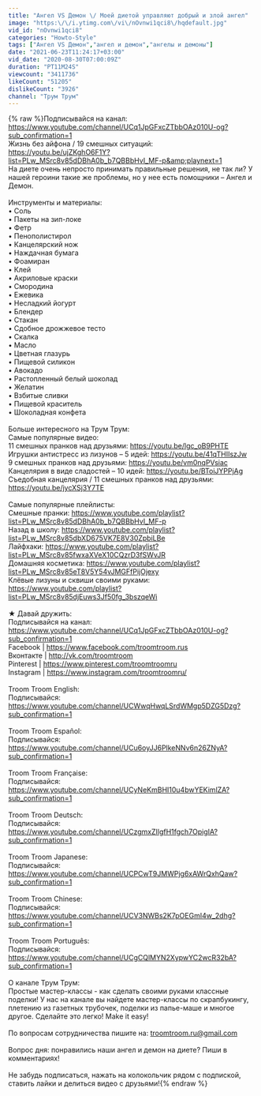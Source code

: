 ```yaml
---
title: "Ангел VS Демон \/ Моей диетой управляют добрый и злой ангел"
image: "https:\/\/i.ytimg.com\/vi\/nOvnwi1qci8\/hqdefault.jpg"
vid_id: "nOvnwi1qci8"
categories: "Howto-Style"
tags: ["Ангел VS Демон","ангел и демон","ангелы и демоны"]
date: "2021-06-23T11:24:17+03:00"
vid_date: "2020-08-30T07:00:09Z"
duration: "PT11M24S"
viewcount: "3411736"
likeCount: "51205"
dislikeCount: "3926"
channel: "Трум Трум"
---
```

{% raw %}Подписывайся на канал: <a rel="nofollow" target="blank" href="https://www.youtube.com/channel/UCq1JpGFxcZTbbOAz010U-og?sub_confirmation=1">https://www.youtube.com/channel/UCq1JpGFxcZTbbOAz010U-og?sub_confirmation=1</a><br />Жизнь без айфона / 19 смешных ситуаций: <a rel="nofollow" target="blank" href="https://youtu.be/ujZKghO6F1Y?list=PLw_MSrc8v85dDBhA0b_b7QBBbHvI_MF-p&amp;playnext=1">https://youtu.be/ujZKghO6F1Y?list=PLw_MSrc8v85dDBhA0b_b7QBBbHvI_MF-p&amp;playnext=1</a><br />На диете очень непросто принимать правильные решения, не так ли? У нашей героини такие же проблемы, но у нее есть помощники – Ангел и Демон.<br /><br />Инструменты и материалы:<br />• Соль<br />• Пакеты на зип-локе<br />• Фетр<br />• Пенополистирол<br />• Канцелярский нож<br />• Наждачная бумага<br />• Фоамиран<br />• Клей<br />• Акриловые краски<br />• Смородина<br />• Ежевика<br />• Несладкий йогурт<br />• Блендер<br />• Стакан<br />• Сдобное дрожжевое тесто<br />• Скалка<br />• Масло<br />• Цветная глазурь<br />• Пищевой силикон<br />• Авокадо<br />• Растопленный белый шоколад<br />• Желатин<br />• Взбитые сливки<br />• Пищевой краситель<br />• Шоколадная конфета <br /><br />Больше интересного на Трум Трум: <br />Самые популярные видео:<br />11 смешных пранков над друзьями: <a rel="nofollow" target="blank" href="https://youtu.be/lgc_oB9PHTE">https://youtu.be/lgc_oB9PHTE</a><br />Игрушки антистресс из лизунов – 5 идей: <a rel="nofollow" target="blank" href="https://youtu.be/41qTHIIszJw">https://youtu.be/41qTHIIszJw</a><br />9 смешных пранков над друзьями: <a rel="nofollow" target="blank" href="https://youtu.be/vm0nqPVsiac">https://youtu.be/vm0nqPVsiac</a><br />Канцелярия в виде сладостей – 10 идей: <a rel="nofollow" target="blank" href="https://youtu.be/BToiJYPPjAg">https://youtu.be/BToiJYPPjAg</a><br />Съедобная канцелярия / 11 смешных пранков над друзьями: <a rel="nofollow" target="blank" href="https://youtu.be/jycXSj3Y7TE">https://youtu.be/jycXSj3Y7TE</a><br /><br />Самые популярные плейлисты:<br />Смешные пранки: <a rel="nofollow" target="blank" href="https://www.youtube.com/playlist?list=PLw_MSrc8v85dDBhA0b_b7QBBbHvI_MF-p">https://www.youtube.com/playlist?list=PLw_MSrc8v85dDBhA0b_b7QBBbHvI_MF-p</a><br />Назад в школу: <a rel="nofollow" target="blank" href="https://www.youtube.com/playlist?list=PLw_MSrc8v85dbXD675VK7E8V30ZpbiLBe">https://www.youtube.com/playlist?list=PLw_MSrc8v85dbXD675VK7E8V30ZpbiLBe</a><br />Лайфхаки: <a rel="nofollow" target="blank" href="https://www.youtube.com/playlist?list=PLw_MSrc8v85fwxaXVeX10CQzrD3fSWvJR">https://www.youtube.com/playlist?list=PLw_MSrc8v85fwxaXVeX10CQzrD3fSWvJR</a><br />Домашняя косметика: <a rel="nofollow" target="blank" href="https://www.youtube.com/playlist?list=PLw_MSrc8v85eT8V5Y54vJMGFfPijOjexy">https://www.youtube.com/playlist?list=PLw_MSrc8v85eT8V5Y54vJMGFfPijOjexy</a><br />Клёвые лизуны и сквиши своими руками: <a rel="nofollow" target="blank" href="https://www.youtube.com/playlist?list=PLw_MSrc8v85djEuws3Jf50fg_3bszqeWi">https://www.youtube.com/playlist?list=PLw_MSrc8v85djEuws3Jf50fg_3bszqeWi</a><br /><br />★ Давай дружить: <br />Подписывайся на канал: <a rel="nofollow" target="blank" href="https://www.youtube.com/channel/UCq1JpGFxcZTbbOAz010U-og?sub_confirmation=1">https://www.youtube.com/channel/UCq1JpGFxcZTbbOAz010U-og?sub_confirmation=1</a><br />Facebook | <a rel="nofollow" target="blank" href="https://www.facebook.com/troomtroom.rus">https://www.facebook.com/troomtroom.rus</a> <br />Вконтакте | <a rel="nofollow" target="blank" href="http://vk.com/troomtroom">http://vk.com/troomtroom</a> <br />Pinterest | <a rel="nofollow" target="blank" href="https://www.pinterest.com/troomtroomru">https://www.pinterest.com/troomtroomru</a> <br />Instagram | <a rel="nofollow" target="blank" href="https://www.instagram.com/troomtroomru/">https://www.instagram.com/troomtroomru/</a><br /><br />Troom Troom English: <br />Подписывайся: <a rel="nofollow" target="blank" href="https://www.youtube.com/channel/UCWwqHwqLSrdWMgp5DZG5Dzg?sub_confirmation=1">https://www.youtube.com/channel/UCWwqHwqLSrdWMgp5DZG5Dzg?sub_confirmation=1</a><br /><br />Troom Troom Español: <br />Подписывайся:  <a rel="nofollow" target="blank" href="https://www.youtube.com/channel/UCu6oyJJ6PlkeNNv6n26ZNyA?sub_confirmation=1">https://www.youtube.com/channel/UCu6oyJJ6PlkeNNv6n26ZNyA?sub_confirmation=1</a><br /><br />Troom Troom Française:<br />Подписывайся: <a rel="nofollow" target="blank" href="https://www.youtube.com/channel/UCyNeKmBHI10u4bwYEKimlZA?sub_confirmation=1">https://www.youtube.com/channel/UCyNeKmBHI10u4bwYEKimlZA?sub_confirmation=1</a><br /><br />Troom Troom Deutsch:<br />Подписывайся: <a rel="nofollow" target="blank" href="https://www.youtube.com/channel/UCzgmxZIlgfH1fgch7OpigIA?sub_confirmation=1">https://www.youtube.com/channel/UCzgmxZIlgfH1fgch7OpigIA?sub_confirmation=1</a><br /><br />Troom Troom Japanese:<br />Подписывайся:   <a rel="nofollow" target="blank" href="https://www.youtube.com/channel/UCPCwT9JMWPjg6xAWrQxhQaw?sub_confirmation=1">https://www.youtube.com/channel/UCPCwT9JMWPjg6xAWrQxhQaw?sub_confirmation=1</a><br /><br />Troom Troom Chinese:<br />Подписывайся: <a rel="nofollow" target="blank" href="https://www.youtube.com/channel/UCV3NWBs2K7pOEGmI4w_2dhg?sub_confirmation=1">https://www.youtube.com/channel/UCV3NWBs2K7pOEGmI4w_2dhg?sub_confirmation=1</a><br /><br />Troom Troom Português:<br />Подписывайся: <a rel="nofollow" target="blank" href="https://www.youtube.com/channel/UCgCQlMYN2XypwYC2wcR32bA?sub_confirmation=1">https://www.youtube.com/channel/UCgCQlMYN2XypwYC2wcR32bA?sub_confirmation=1</a><br /><br />О канале Трум Трум: <br />Простые мастер-классы - как сделать своими руками классные поделки! У нас на канале вы найдете мастер-классы по скрапбукингу, плетению из газетных трубочек, поделки из папье-маше и многое другое. Сделайте это легко! Make it easy!<br /><br />По вопросам сотрудничества пишите на:  troomtroom.ru@gmail.com<br /><br />Вопрос дня: понравились наши ангел и демон на диете? Пиши в комментариях!<br /><br />Не забудь подписаться, нажать на колокольчик рядом с подпиской, ставить лайки и делиться видео с друзьями!{% endraw %}
